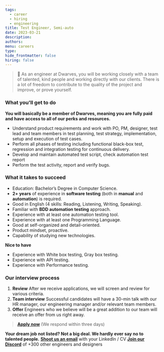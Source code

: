 ```yaml
---
tags:
  - career
  - hiring
  - engineering
title: Test Engineer, Semi-auto
date: 2023-03-21
description:
authors:
menu: careers
type:
hide_frontmatter: false
hiring: false
---
```

> 🤝 As an engineer at Dwarves, you will be working closely with a team of talented, kind people and working directly with our clients. There is a lot of freedom to contribute to the quality of the project and improve, or prove yourself.

### What you'll get to do
**You will basically be a member of Dwarves, meaning you are fully paid and have access to all of our perks and resources.**
- Understand product requirements and work with PO, PM, designer, test lead and team members in test planning, test strategy, implementation, setup and execution of test cases.
- Perform all phases of testing including functional black-box test, regression and integration testing for continuous delivery.
- Develop and maintain automated test script, check automation test report
- Perform the test activity, report and verify bugs.

### What it takes to succeed
- Education: Bachelor’s Degree in Computer Science.
- **2+ years** of experience in **software testing** (both in **manual** and **automation**) is required.
- Good in English (4 skills: Reading, Listening, Writing, Speaking).
- Familiar with **BDD automation testing** approach.
- Experience with at least one automation testing tool.
- Experience with at least one Programming Language.
- Good at self-organized and detail-oriented.
- Product mindset, proactive.
- Capability of studying new technologies.

**Nice to have**
- Experience with White box testing, Gray box testing.
- Experience with API testing.
- Experience with Performance testing.

### Our interview process
1. **Review**
After we receive applications, we will screen and review for various criteria.
2. **Team interview**
Successful candidates will have a 30-min talk with our HR manager, our engineering manager and/or relevant team members.
3. **Offer**
Engineers who we believe will be a great addition to our team will receive an offer from us right away.

> **[Apply now](mailto:spawn@d.foundation)** (We respond within three days)

**Your dream job not listed? Not a big deal. We hardly ever say no to talented people.**
[**Shoot us an email**](mailto:spawn@dwarvesv.com) with your LinkedIn / CV
[**Join our Discord**](https://discord.gg/dwarvesv) of +300 other engineers and designers